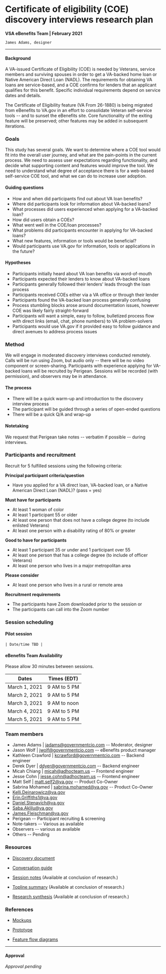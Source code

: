 # Certificate of eligibility (COE) discovery interviews research plan
**VSA eBenefits Team | February 2021**

`James Adams, designer`

---

#### Background
A VA-issued Certificate of Eligibility (COE) is needed by Veterans, service members and surviving spouses in order to get a VA-backed home loan or Native American Direct Loan (NADL). The requirements for obtaining VA loans are service-based, and a COE confirms for lenders that an applicant qualifies for this benefit. Specific individual requirements depend on service dates and details.

The Certificate of Eligibility feature (VA From 26-1880) is being migrated from eBenefits to VA.gov in an effort to consolidate Veteran self-service tools -- and to sunset the eBenefits site. Core functionality of the exiting feature will be preserved; other features may be added in subsequent iterations.

### Goals
This study has several goals. We want to determine where a COE tool would fit into the overall user journey, and what are the pain-points in the current process. We need to assess user expectations regarding functionality, and decide what supporting content and features would improve the tool. We need to understand what degree of acceptance there is for a web-based self-service COE tool, and what we can do to increase user adoption.

#### Guiding questions
- How and when did participants find out about VA loan benefits?
- Where did participants look for information about VA-backed loans?
- What processes did users experienced when applying for a VA-backed loan?
- How did users obtain a COEs?
- What went well in the COE/loan processes?
- What problems did participants encounter in applying for VA-backed loans?
- What new features, information or tools would be beneficial?
- Would participants use VA.gov for information, tools or applications in the future?

#### Hypotheses
- Participants initially heard about VA loan benefits via word-of-mouth
- Participants expected their lenders to know about VA-backed loans
- Participants generally followed their lenders' leads through the loan process
- Participants received COEs either via a VA office or through their lender
- Participants found the VA-backed loan process generally confusing
- Process stumbling blocks arose around documentation issues, however COE was likely fairly straight-forward
- Participants will want a simple, easy to follow, bulletized process flow with direct links (email, chat, phone numbers) to VA problem-solvers
- Participants would use VA.gov if it provided easy to follow guidance and direct avenues to address process issues

### Method
We will engage in moderated discovery interviews conducted remotely. Calls will be run using Zoom, but audio only -- there will be no video component or screen-sharing. Participants with experience applying for VA-backed loans will be recruited by Perigean. Sessions will be recorded (with permission), and observers may be in attendance.

#### The process
- There will be a quick warm-up and introduction to the discovery interview process
- The participant will be guided through a series of open-ended questions
- There will be a quick Q/A and wrap-up

#### Notetaking
We request that Perigean take notes -- verbatim if possible --  during interviews.

### Participants and recruitment

Recruit for 5 fulfilled sessions using the following criteria:

**Principal participant criteria/question**
- Have you applied for a VA direct loan, VA-backed loan, or a Native American Direct Loan (NADL)? (pass = yes)

**Must have for participants**
- At least 1 woman of color
- At least 1 participant 55 or older
- At least one person that does not have a college degree (to include enlisted Veterans)
- At least one person with a disability rating of 80% or greater

**Good to have for participants**
- At least 1 participant 35 or under and 1 participant over 55
- At least one person that has a college degree (to include of officer Veterans)
- At least one person who lives in a major metropolitan area

**Please consider**
- At least one person who lives in a rural or remote area

**Recruitment requirements**
- The participants have Zoom downloaded prior to the session or
- The participants can call into the Zoom number

### Session scheduling

#### Pilot session
`| Date/time TBD |`

#### eBenefits Team Availability

Please allow 30 minutes between sessions.

| Dates | Times (EDT) |
| --- | --- |
| March 1, 2021 | 9 AM to 5 PM |
| March 2, 2021  | 9 AM to 5 PM |
| March 3, 2021  | 9 AM to noon |
| March 4, 2021  | 9 AM to 5 PM |
| March 5, 2021  | 9 AM to 5 PM |

### Team members
- James Adams | jadams@governmentcio.com -- Moderator, designer
- Jason Wolf | jwolf@governmentcio.com -- eBenefits product manager
- Kathleen Crawford | kcrawford@governmentcio.com -- Backend engineer
- Derek Dyer | ddyer@governmentcio.com -- Backend engineer
- Micah Chiang | micah@adhocteam.us -- Frontend engineer
- Jesse Cohn | jesse.cohn@adhocteam.us -- Frontend engineer
- Matt Self | matt.self2@va.gov -- Product Co-Owner
- Sabrina Mohamed | sabrina.mohamed@va.gov -- Product Co-Owner
- Kelli.Deinarowicz@va.gov
- Erin.Griffiths1@va.gov
- Daniel.Stenavich@va.gov
- Saba.Aklilu@va.gov
- James.Fleischman@va.gov
- Perigean -- Participant recruiting & screening
- Note-takers -- Various as available
- Observers -- various as available
- Others -- Pending

### Resources
- [Discovery document](https://github.com/department-of-veterans-affairs/va.gov-team/blob/master/teams/vsa/teams/ebenefits/features/apply-for-home-loan-COE/research-design/coe-design-discovery.md)

- [Conversation guide](https://github.com/department-of-veterans-affairs/va.gov-team/blob/master/teams/vsa/teams/ebenefits/features/apply-for-home-loan-COE/research-design/discovery-interviews/coe-discovery-convo-guide.md)

- [Session notes]() (Available at conclusion of research.)

- [Topline summary]() (Available at conclusion of research.)

- [Research synthesis]() (Available at conclusion of research.)

### References

- [Mockups]()

- [Prototype]()

- [Feature flow diagrams](https://xd.adobe.com/view/6c65f5c2-36e1-4051-81be-6f8b9415a3cd-3936/)

---

#### Approval
_Approval pending_
